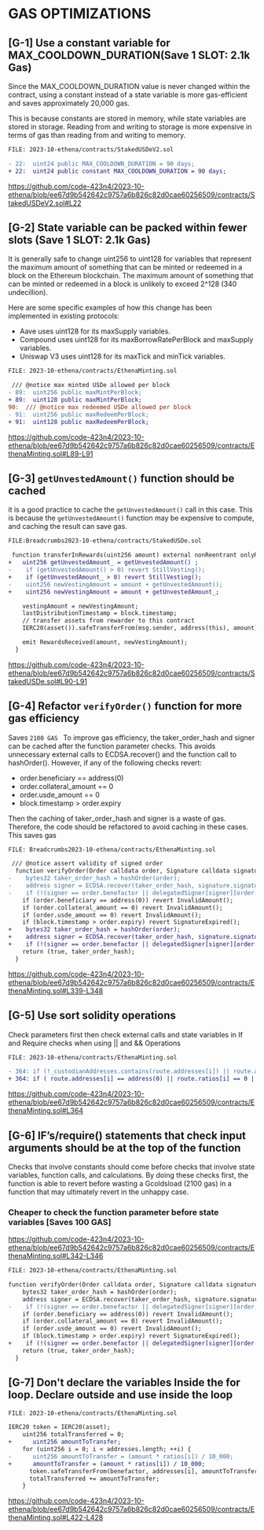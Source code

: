 # GAS OPTIMIZATIONS

##

## [G-1] Use a constant variable for MAX_COOLDOWN_DURATION(Save 1 SLOT: 2.1k Gas)

Since the MAX_COOLDOWN_DURATION value is never changed within the contract, using a constant instead of a state variable is more gas-efficient and saves approximately 20,000 gas.

This is because constants are stored in memory, while state variables are stored in storage. Reading from and writing to storage is more expensive in terms of gas than reading from and writing to memory.

```diff
FILE: 2023-10-ethena/contracts/StakedUSDeV2.sol

- 22:  uint24 public MAX_COOLDOWN_DURATION = 90 days;
+ 22:  uint24 public constant MAX_COOLDOWN_DURATION = 90 days;

```
https://github.com/code-423n4/2023-10-ethena/blob/ee67d9b542642c9757a6b826c82d0cae60256509/contracts/StakedUSDeV2.sol#L22

##

## [G-2] State variable can be packed within fewer slots (Save 1 SLOT: 2.1k Gas)

It is generally safe to change uint256 to uint128 for variables that represent the maximum amount of something that can be minted or redeemed in a block on the Ethereum blockchain. The maximum amount of something that can be minted or redeemed in a block is unlikely to exceed 2^128 (340 undecillion).

Here are some specific examples of how this change has been implemented in existing protocols:

- Aave uses uint128 for its maxSupply variables.
- Compound uses uint128 for its maxBorrowRatePerBlock and maxSupply variables.
- Uniswap V3 uses uint128 for its maxTick and minTick variables.

```diff
FILE: 2023-10-ethena/contracts/EthenaMinting.sol

 /// @notice max minted USDe allowed per block
- 89:  uint256 public maxMintPerBlock;
+ 89:  uint128 public maxMintPerBlock;
90:  /// @notice max redeemed USDe allowed per block
- 91:  uint256 public maxRedeemPerBlock;
+ 91:  uint128 public maxRedeemPerBlock;

```
https://github.com/code-423n4/2023-10-ethena/blob/ee67d9b542642c9757a6b826c82d0cae60256509/contracts/EthenaMinting.sol#L89-L91

##

## [G-3] ``getUnvestedAmount()`` function should be cached 

it is a good practice to cache the ``getUnvestedAmount()`` call in this case. This is because the ``getUnvestedAmount()`` function may be expensive to compute, and caching the result can save gas.

```diff
FILE:Breadcrumbs2023-10-ethena/contracts/StakedUSDe.sol

 function transferInRewards(uint256 amount) external nonReentrant onlyRole(REWARDER_ROLE) notZero(amount) {
+   uint256 getUnvestedAmount_ = getUnvestedAmount() ;
-    if (getUnvestedAmount() > 0) revert StillVesting();
+    if (getUnvestedAmount_ > 0) revert StillVesting();
-    uint256 newVestingAmount = amount + getUnvestedAmount();
+    uint256 newVestingAmount = amount + getUnvestedAmount_;

    vestingAmount = newVestingAmount;
    lastDistributionTimestamp = block.timestamp;
    // transfer assets from rewarder to this contract
    IERC20(asset()).safeTransferFrom(msg.sender, address(this), amount);

    emit RewardsReceived(amount, newVestingAmount);
  }

```
https://github.com/code-423n4/2023-10-ethena/blob/ee67d9b542642c9757a6b826c82d0cae60256509/contracts/StakedUSDe.sol#L90-L91

##

## [G-4] Refactor ``verifyOrder()`` function for more gas efficiency 

Saves ``2100 GAS ``
To improve gas efficiency, the taker_order_hash and signer can be cached after the function parameter checks. This avoids unnecessary external calls to ECDSA.recover() and the function call to hashOrder(). However, if any of the following checks revert:

- order.beneficiary == address(0)
- order.collateral_amount == 0
- order.usde_amount == 0
- block.timestamp > order.expiry

Then the caching of taker_order_hash and signer is a waste of gas. Therefore, the code should be refactored to avoid caching in these cases. This saves gas 

```diff
FILE: Breadcrumbs2023-10-ethena/contracts/EthenaMinting.sol

 /// @notice assert validity of signed order
  function verifyOrder(Order calldata order, Signature calldata signature) public view override returns (bool, bytes32) {
-    bytes32 taker_order_hash = hashOrder(order);
-    address signer = ECDSA.recover(taker_order_hash, signature.signature_bytes);
-    if (!(signer == order.benefactor || delegatedSigner[signer][order.benefactor])) revert InvalidSignature();
    if (order.beneficiary == address(0)) revert InvalidAmount();
    if (order.collateral_amount == 0) revert InvalidAmount();
    if (order.usde_amount == 0) revert InvalidAmount();
    if (block.timestamp > order.expiry) revert SignatureExpired();
+    bytes32 taker_order_hash = hashOrder(order);
+    address signer = ECDSA.recover(taker_order_hash, signature.signature_bytes);
+    if (!(signer == order.benefactor || delegatedSigner[signer][order.benefactor])) revert InvalidSignature();
    return (true, taker_order_hash);
  }

```
https://github.com/code-423n4/2023-10-ethena/blob/ee67d9b542642c9757a6b826c82d0cae60256509/contracts/EthenaMinting.sol#L339-L348

##

## [G-5] Use sort solidity operations

Check parameters first then check external calls and state variables in If and Require checks when using || and && Operations

```diff
FILE: 2023-10-ethena/contracts/EthenaMinting.sol

- 364: if (!_custodianAddresses.contains(route.addresses[i]) || route.addresses[i] == address(0) || route.ratios[i] == 0)
+ 364: if ( route.addresses[i] == address(0) || route.ratios[i] == 0 || !_custodianAddresses.contains(route.addresses[i]))

```
https://github.com/code-423n4/2023-10-ethena/blob/ee67d9b542642c9757a6b826c82d0cae60256509/contracts/EthenaMinting.sol#L364

##

## [G-6] IF’s/require() statements that check input arguments should be at the top of the function

Checks that involve constants should come before checks that involve state variables, function calls, and calculations. By doing these checks first, the function is able to revert before wasting a Gcoldsload (2100 gas) in a function that may ultimately revert in the unhappy case.

### Cheaper to check the function parameter before state variables [Saves 100 GAS]

https://github.com/code-423n4/2023-10-ethena/blob/ee67d9b542642c9757a6b826c82d0cae60256509/contracts/EthenaMinting.sol#L342-L346


```diff
FILE: 2023-10-ethena/contracts/EthenaMinting.sol

function verifyOrder(Order calldata order, Signature calldata signature) public view override returns (bool, bytes32) {
    bytes32 taker_order_hash = hashOrder(order);
    address signer = ECDSA.recover(taker_order_hash, signature.signature_bytes);
-    if (!(signer == order.benefactor || delegatedSigner[signer][order.benefactor])) revert InvalidSignature();
    if (order.beneficiary == address(0)) revert InvalidAmount();
    if (order.collateral_amount == 0) revert InvalidAmount();
    if (order.usde_amount == 0) revert InvalidAmount();
    if (block.timestamp > order.expiry) revert SignatureExpired();
+    if (!(signer == order.benefactor || delegatedSigner[signer][order.benefactor])) revert InvalidSignature();
    return (true, taker_order_hash);
  }

```

##

## [G-7] Don't declare the variables Inside the for loop. Declare outside and use inside the loop 

```diff
FILE: 2023-10-ethena/contracts/EthenaMinting.sol

IERC20 token = IERC20(asset);
    uint256 totalTransferred = 0;
+      uint256 amountToTransfer;
    for (uint256 i = 0; i < addresses.length; ++i) {
-      uint256 amountToTransfer = (amount * ratios[i]) / 10_000;
+      amountToTransfer = (amount * ratios[i]) / 10_000;
      token.safeTransferFrom(benefactor, addresses[i], amountToTransfer);
      totalTransferred += amountToTransfer;
    }

```
https://github.com/code-423n4/2023-10-ethena/blob/ee67d9b542642c9757a6b826c82d0cae60256509/contracts/EthenaMinting.sol#L422-L428




 






